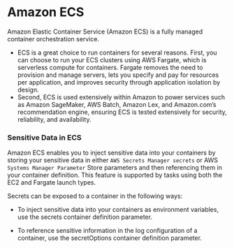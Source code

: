 # Amazon ECS
Amazon Elastic Container Service (Amazon ECS) is a fully managed container orchestration service.

- ECS is a great choice to run containers for several reasons. First, you can choose to run your ECS clusters using AWS Fargate, which is serverless compute for containers. Fargate removes the need to provision and manage servers, lets you specify and pay for resources per application, and improves security through application isolation by design.
- Second, ECS is used extensively within Amazon to power services such as Amazon SageMaker, AWS Batch, Amazon Lex, and Amazon.com’s recommendation engine, ensuring ECS is tested extensively for security, reliability, and availability.

### Sensitive Data in ECS

Amazon ECS enables you to inject sensitive data into your containers by storing your sensitive data in either `AWS Secrets Manager secrets` or AWS `Systems Manager Parameter` Store parameters and then referencing them in your container definition. This feature is supported by tasks using both the EC2 and Fargate launch types.

Secrets can be exposed to a container in the following ways:

- To inject sensitive data into your containers as environment variables, use the secrets container definition parameter.

- To reference sensitive information in the log configuration of a container, use the secretOptions container definition parameter.
